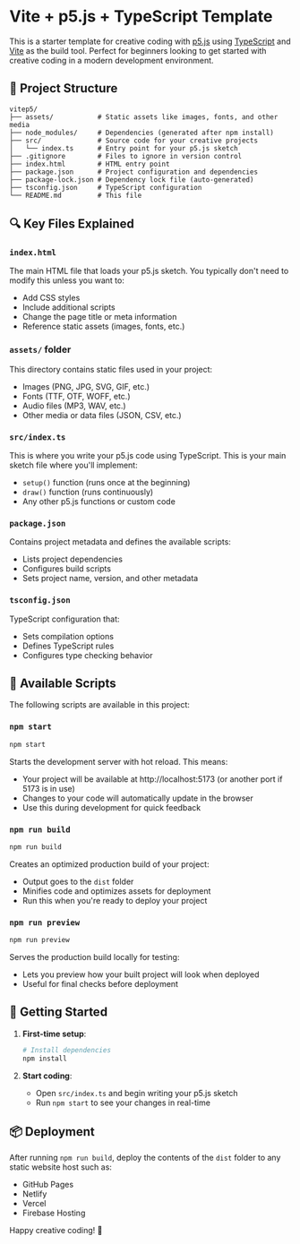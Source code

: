 # Vite + p5.js + TypeScript Template

This is a starter template for creative coding with [p5.js](https://p5js.org/) using [TypeScript](https://www.typescriptlang.org/) and [Vite](https://vitejs.dev/) as the build tool. Perfect for beginners looking to get started with creative coding in a modern development environment.

## 📁 Project Structure

```
vitep5/
├── assets/           # Static assets like images, fonts, and other media
├── node_modules/     # Dependencies (generated after npm install)
├── src/              # Source code for your creative projects
│   └── index.ts      # Entry point for your p5.js sketch
├── .gitignore        # Files to ignore in version control
├── index.html        # HTML entry point
├── package.json      # Project configuration and dependencies
├── package-lock.json # Dependency lock file (auto-generated)
├── tsconfig.json     # TypeScript configuration
└── README.md         # This file
```

## 🔍 Key Files Explained

### `index.html`
The main HTML file that loads your p5.js sketch. You typically don't need to modify this unless you want to:
- Add CSS styles
- Include additional scripts
- Change the page title or meta information
- Reference static assets (images, fonts, etc.)

### `assets/` folder
This directory contains static files used in your project:
- Images (PNG, JPG, SVG, GIF, etc.)
- Fonts (TTF, OTF, WOFF, etc.)
- Audio files (MP3, WAV, etc.)
- Other media or data files (JSON, CSV, etc.)

### `src/index.ts`
This is where you write your p5.js code using TypeScript. This is your main sketch file where you'll implement:
- `setup()` function (runs once at the beginning)
- `draw()` function (runs continuously)
- Any other p5.js functions or custom code

### `package.json`
Contains project metadata and defines the available scripts:
- Lists project dependencies
- Configures build scripts
- Sets project name, version, and other metadata

### `tsconfig.json`
TypeScript configuration that:
- Sets compilation options
- Defines TypeScript rules
- Configures type checking behavior

## 🚀 Available Scripts

The following scripts are available in this project:

### `npm start`
```bash
npm start
```
Starts the development server with hot reload. This means:
- Your project will be available at http://localhost:5173 (or another port if 5173 is in use)
- Changes to your code will automatically update in the browser
- Use this during development for quick feedback

### `npm run build`
```bash
npm run build
```
Creates an optimized production build of your project:
- Output goes to the `dist` folder
- Minifies code and optimizes assets for deployment
- Run this when you're ready to deploy your project

### `npm run preview`
```bash
npm run preview
```
Serves the production build locally for testing:
- Lets you preview how your built project will look when deployed
- Useful for final checks before deployment

## 🎨 Getting Started

1. **First-time setup**:
   ```bash
   # Install dependencies
   npm install
   ```

2. **Start coding**:
   - Open `src/index.ts` and begin writing your p5.js sketch
   - Run `npm start` to see your changes in real-time

## 📦 Deployment

After running `npm run build`, deploy the contents of the `dist` folder to any static website host such as:
- GitHub Pages
- Netlify
- Vercel
- Firebase Hosting

Happy creative coding! 🎉
